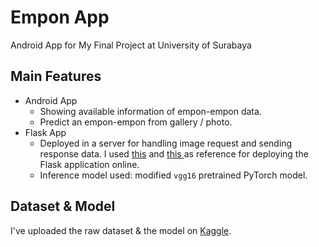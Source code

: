 # Empon App

Android App for My Final Project at University of Surabaya

## Main Features

- Android App
  - Showing available information of empon-empon data.
  - Predict an empon-empon from gallery / photo.
- Flask App
  - Deployed in a server for handling image request and sending response data. I used [this](https://www.rosehosting.com/blog/how-to-deploy-flask-application-with-nginx-and-gunicorn-on-ubuntu-20-04/) and [this ](https://www.digitalocean.com/community/tutorials/how-to-serve-flask-applications-with-gunicorn-and-nginx-on-ubuntu-20-04)as reference for deploying the Flask application online.
  - Inference model used: modified `vgg16` pretrained PyTorch model.

## Dataset & Model

I've uploaded the raw dataset & the model on [Kaggle](https://www.kaggle.com/datasets/owenlie/empon-dataset).
